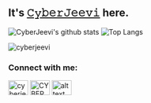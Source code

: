 
## It's [𝙲𝚢𝚋𝚎𝚛𝙹𝚎𝚎𝚟𝚒](http://cyberjeevi-blog.tk/) here.

![CyberJeevi's github stats](https://github-readme-stats.vercel.app/api?username=Cyberjeevi&count_private=true&show_icons=true&theme=dark)
![Top Langs](https://github-readme-stats.vercel.app/api/top-langs/?username=CyberJeevi&hide=&layout=compact&theme=dark)
<p><img align="center" src="https://github-readme-streak-stats.herokuapp.com/?user=cyberjeevi&theme=dark" alt="cyberjeevi" /></p>
<h3 align="left">Connect with me:</h3>
<p align="left">
<a href="https://twitter.com/cyberjeevi" target="blank"><img align="center" src="https://cdn.jsdelivr.net/npm/simple-icons@3.0.1/icons/twitter.svg" alt="cyberjeevi" height="30" width="40" /></a>
<a href="https://www.youtube.com/c/CYBERARENA" target="blank"><img align="center" src="https://cdn.jsdelivr.net/npm/simple-icons@3.0.1/icons/youtube.svg" alt="CYBERARENA" height="30" width="40" /></a>
<a href="https://instagram.com/its__me_cj"><img align="center" src="https://cdn.jsdelivr.net/npm/simple-icons@3.0.1/icons/instagram.svg" alt="alt text" width="40" height="30"></a>
</p>
<!--
**cyberjeevi/CyberJeevi** is a ✨ _special_ ✨ repository because its `README.md` (this file) appears on your GitHub profile.

Here are some ideas to get you started:

- 🔭 I’m currently working on ...
- 🌱 I’m currently learning ...
- 👯 I’m looking to collaborate on ...
- 🤔 I’m looking for help with ...
- 💬 Ask me about ...
- 📫 How to reach me: ...
- 😄 Pronouns: ...
- ⚡ Fun fact: ...
-->
